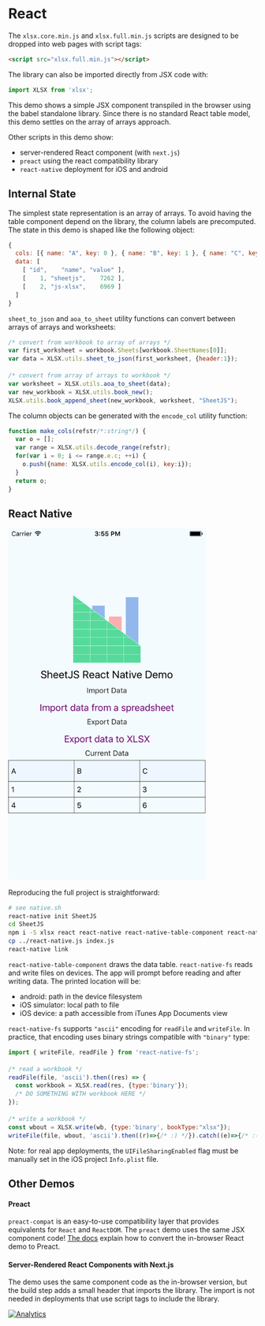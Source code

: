 # React

The `xlsx.core.min.js` and `xlsx.full.min.js` scripts are designed to be dropped
into web pages with script tags:

```html
<script src="xlsx.full.min.js"></script>
```

The library can also be imported directly from JSX code with:

```js
import XLSX from 'xlsx';
```

This demo shows a simple JSX component transpiled in the browser using the babel
standalone library.  Since there is no standard React table model, this demo
settles on the array of arrays approach.

Other scripts in this demo show:
- server-rendered React component (with `next.js`)
- `preact` using the react compatibility library
- `react-native` deployment for iOS and android

## Internal State

The simplest state representation is an array of arrays.  To avoid having the
table component depend on the library, the column labels are precomputed.  The
state in this demo is shaped like the following object:

```js
{
  cols: [{ name: "A", key: 0 }, { name: "B", key: 1 }, { name: "C", key: 2 }],
  data: [
    [ "id",    "name", "value" ],
    [    1, "sheetjs",    7262 ],
    [    2, "js-xlsx",    6969 ]
  ]
}
```

`sheet_to_json` and `aoa_to_sheet` utility functions can convert between arrays
of arrays and worksheets:

```js
/* convert from workbook to array of arrays */
var first_worksheet = workbook.Sheets[workbook.SheetNames[0]];
var data = XLSX.utils.sheet_to_json(first_worksheet, {header:1});

/* convert from array of arrays to workbook */
var worksheet = XLSX.utils.aoa_to_sheet(data);
var new_workbook = XLSX.utils.book_new();
XLSX.utils.book_append_sheet(new_workbook, worksheet, "SheetJS");
```

The column objects can be generated with the `encode_col` utility function:

```js
function make_cols(refstr/*:string*/) {
  var o = [];
  var range = XLSX.utils.decode_range(refstr);
  for(var i = 0; i <= range.e.c; ++i) {
    o.push({name: XLSX.utils.encode_col(i), key:i});
  }
  return o;
}
```

## React Native

<img src="screen.png" width="400px"/>

Reproducing the full project is straightforward:

```bash
# see native.sh
react-native init SheetJS
cd SheetJS
npm i -S xlsx react react-native react-native-table-component react-native-fs
cp ../react-native.js index.js
react-native link
```

`react-native-table-component` draws the data table.  `react-native-fs` reads
and write files on devices.  The app will prompt before reading and after
writing data.  The printed location will be:

- android: path in the device filesystem
- iOS simulator: local path to file
- iOS device: a path accessible from iTunes App Documents view

`react-native-fs` supports `"ascii"` encoding for `readFile` and `writeFile`.
In practice, that encoding uses binary strings compatible with `"binary"` type:

```js
import { writeFile, readFile } from 'react-native-fs';

/* read a workbook */
readFile(file, 'ascii').then((res) => {
  const workbook = XLSX.read(res, {type:'binary'});
  /* DO SOMETHING WITH workbook HERE */
});

/* write a workbook */
const wbout = XLSX.write(wb, {type:'binary', bookType:"xlsx"});
writeFile(file, wbout, 'ascii').then((r)=>{/* :) */}).catch((e)=>{/* :( */});
```

Note: for real app deployments, the `UIFileSharingEnabled` flag must be manually
set in the iOS project `Info.plist` file.

## Other Demos

#### Preact

`preact-compat` is an easy-to-use compatibility layer that provides equivalents
for `React` and `ReactDOM`.  The `preact` demo uses the same JSX component code!
[The docs](https://npm.im/preact-compat#use-without-webpackbrowserify) explain
how to convert the in-browser React demo to Preact.

#### Server-Rendered React Components with Next.js

The demo uses the same component code as the in-browser version, but the build
step adds a small header that imports the library.  The import is not needed in
deployments that use script tags to include the library.

[![Analytics](https://ga-beacon.appspot.com/UA-36810333-1/SheetJS/js-xlsx?pixel)](https://github.com/SheetJS/js-xlsx)
